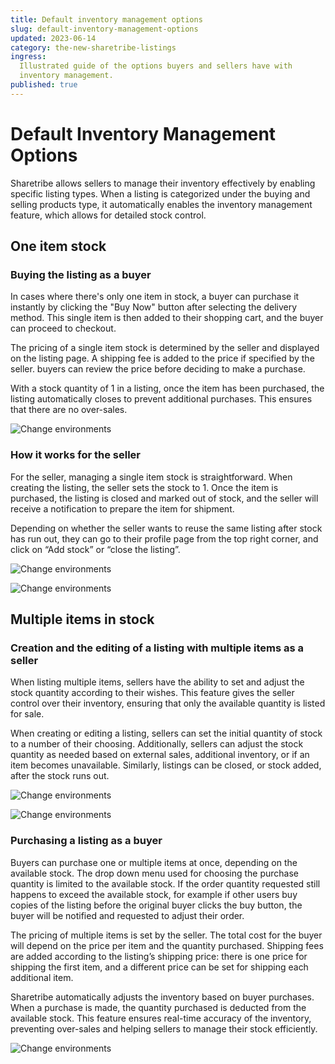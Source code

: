 ```yaml
---
title: Default inventory management options
slug: default-inventory-management-options
updated: 2023-06-14
category: the-new-sharetribe-listings
ingress:
  Illustrated guide of the options buyers and sellers have with
  inventory management.
published: true
---
```


# Default Inventory Management Options

Sharetribe allows sellers to manage their inventory effectively by
enabling specific listing types. When a listing is categorized under the
buying and selling products type, it automatically enables the inventory
management feature, which allows for detailed stock control.

## One item stock

### Buying the listing as a buyer

In cases where there's only one item in stock, a buyer can purchase it
instantly by clicking the "Buy Now" button after selecting the delivery
method. This single item is then added to their shopping cart, and the
buyer can proceed to checkout.

The pricing of a single item stock is determined by the seller and
displayed on the listing page. A shipping fee is added to the price if
specified by the seller. buyers can review the price before deciding to
make a purchase.

With a stock quantity of 1 in a listing, once the item has been
purchased, the listing automatically closes to prevent additional
purchases. This ensures that there are no over-sales.

<extrainfo title="See the buyer view when purchasing an item with 1 stock">

![Change environments](./inventory-01-buyer-singlestock.jpg)

</extrainfo>

### How it works for the seller

For the seller, managing a single item stock is straightforward. When
creating the listing, the seller sets the stock to 1. Once the item is
purchased, the listing is closed and marked out of stock, and the seller
will receive a notification to prepare the item for shipment.

Depending on whether the seller wants to reuse the same listing after
stock has run out, they can go to their profile page from the top right
corner, and click on “Add stock” or “close the listing”.

<extrainfo title="See the seller view when choosing the number of items in stock">

![Change environments](./inventory-02-setstock.jpg)

</extrainfo>

<extrainfo title="See the page with options to close the listing or add stock">

![Change environments](./inventory-03-seller-addstock.jpg)

</extrainfo>

## Multiple items in stock

### Creation and the editing of a listing with multiple items as a seller

When listing multiple items, sellers have the ability to set and adjust
the stock quantity according to their wishes. This feature gives the
seller control over their inventory, ensuring that only the available
quantity is listed for sale.

When creating or editing a listing, sellers can set the initial quantity
of stock to a number of their choosing. Additionally, sellers can adjust
the stock quantity as needed based on external sales, additional
inventory, or if an item becomes unavailable. Similarly, listings can be
closed, or stock added, after the stock runs out.

<extrainfo title="See the seller view when choosing the number of items in stock">

![Change environments](./inventory-02-setstock.jpg)

</extrainfo>

<extrainfo title="See the page with options to close the listing or add stock">

![Change environments](./inventory-03-seller-addstock.jpg)

</extrainfo>

### Purchasing a listing as a buyer

Buyers can purchase one or multiple items at once, depending on the
available stock. The drop down menu used for choosing the purchase
quantity is limited to the available stock. If the order quantity
requested still happens to exceed the available stock, for example if
other users buy copies of the listing before the original buyer clicks
the buy button, the buyer will be notified and requested to adjust their
order.

The pricing of multiple items is set by the seller. The total cost for
the buyer will depend on the price per item and the quantity purchased.
Shipping fees are added according to the listing’s shipping price: there
is one price for shipping the first item, and a different price can be
set for shipping each additional item.

Sharetribe automatically adjusts the inventory based on buyer purchases.
When a purchase is made, the quantity purchased is deducted from the
available stock. This feature ensures real-time accuracy of the
inventory, preventing over-sales and helping sellers to manage their
stock efficiently.

<extrainfo title="See the buyer view when purchasing multiple items from a listing with more than 1 stock">

![Change environments](./inventory-04-buyer-multistock.jpg)

</extrainfo>

